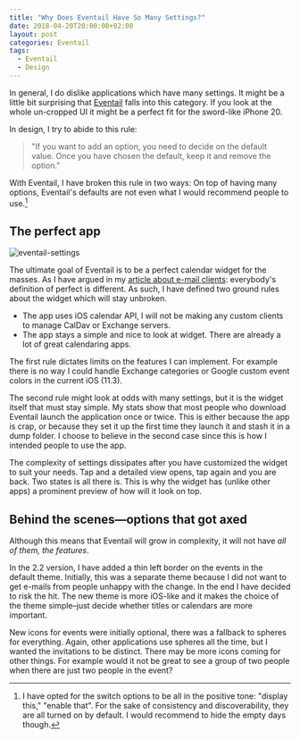 ```yaml
---
title: "Why Does Eventail Have So Many Settings?"
date: 2018-04-20T20:00:00+02:00
layout: post
categories: Eventail
tags:
  - Eventail
  - Design
---
```


In general, I do dislike applications which have many settings. It might be a little bit surprising that [Eventail][eventail] falls into this category. If you look at the whole un-cropped UI it might be a perfect fit for the sword-like iPhone 20.

In design, I try to abide to this rule:

> "If you want to add an option, you need to decide on the default value. Once you have chosen the default, keep it and remove the option." 

With Eventail, I have broken this rule in two ways: On top of having many options, Eventail's defaults are not even what I would recommend people to use.[^defaults]

[^defaults]: I have opted for the switch options to be all in the positive tone: "display this," "enable that". For the sake of consistency and discoverability, they are all turned on by default. I would recommend to hide the empty days though.

## The perfect app

![eventail-settings]

[eventail-settings]: /images/2018-04-20/eventail-settings@3x.png#floatright

The ultimate goal of Eventail is to be a perfect calendar widget for the masses. As I have argued in my [article about e-mail clients][cwk-email]: everybody's definition of perfect is different. As such, I have defined two ground rules about the widget which will stay unbroken.

- The app uses iOS calendar API, I will not be making any custom clients to manage CalDav or Exchange servers.
- The app stays a simple and nice to look at widget. There are already a lot of great calendaring apps.

The first rule dictates limits on the features I can implement. For example there is no way I could handle Exchange categories or Google custom event colors in the current iOS (11.3).

The second rule might look at odds with many settings, but it is the widget itself that must stay simple. My stats show that most people who download Eventail launch the application once or twice. This is either because the app is crap, or because they set it up the first time they launch it and stash it in a dump folder. I choose to believe in the second case since this is how I intended people to use the app.

The complexity of settings dissipates after you have customized the widget to suit your needs. Tap and a detailed view opens, tap again and you are back. Two states is all there is. This is why the widget has (unlike other apps) a prominent preview of how will it look on top.

## Behind the scenes—options that got axed

Although this means that Eventail will grow in complexity, it will not have _all of them, the features_.

In the 2.2 version, I have added a thin left border on the events in the default theme. Initially, this was a separate theme because I did not want to get e-mails from people unhappy with the change. In the end I have decided to risk the hit. The new theme is more iOS-like and it makes the choice of the theme simple–just decide whether titles or calendars are more important.

New icons for events were initially optional, there was a fallback to spheres for everything. Again, other applications use spheres all the time, but I wanted the invitations to be distinct. There may be more icons coming for other things. For example would it not be great to see a group of two people when there are just two people in the event?

[eventail]: https://itunes.apple.com/us/app/eventail/id959674103?ls=1&mt=8&at=1010lIXq
[cwk-email]: https://yozy.net/2018/03/why-there-is-no-perfect-email-application/
